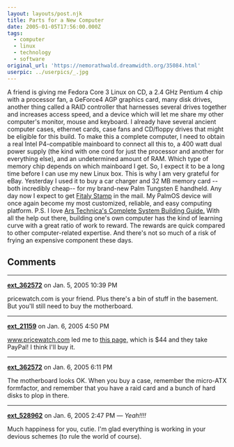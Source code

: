 ```yaml
---
layout: layouts/post.njk
title: Parts for a New Computer
date: 2005-01-05T17:56:00.000Z
tags:
  - computer
  - linux
  - technology
  - software
original_url: 'https://nemorathwald.dreamwidth.org/35084.html'
userpic: ../userpics/_.jpg
---
```

A friend is giving me Fedora Core 3 Linux on CD, a 2.4 GHz Pentium 4 chip with a processor fan, a GeForce4 AGP graphics card, many disk drives, another thing called a RAID controller that harnesses several drives together and increases access speed, and a device which will let me share my other computer's monitor, mouse and keyboard. I already have several ancient computer cases, ethernet cards, case fans and CD/floppy drives that might be eligible for this build. To make this a complete computer, I need to obtain a real Intel P4-compatible mainboard to connect all this to, a 400 watt dual power supply (the kind with one cord for just the processor and another for everything else), and an undetermined amount of RAM. Which type of memory chip depends on which mainboard I get. So, I expect it to be a long time before I can use my new Linux box. This is why I am very grateful for eBay. Yesterday I used it to buy a car charger and 32 MB memory card -- both incredibly cheap-- for my brand-new Palm Tungsten E handheld. Any day now I expect to get [Fitaly Stamp](http://www.fitaly.com/fitalystamp/fitalystampdesign.htm) in the mail. My PalmOS device will once again become my most customized, reliable, and easy computing platform. P.S. I love [Ars Technica's Complete System Building Guide.](http://arstechnica.com/guide/building/index.html) With all the help out there, building one's own computer has the kind of learning curve with a great ratio of work to reward. The rewards are quick compared to other computer-related expertise. And there's not so much of a risk of frying an expensive component these days.

## Comments

---

**[ext_362572](https://www.dreamwidth.org/users/ext_362572)** on Jan. 5, 2005 10:39 PM

pricewatch.com is your friend. Plus there's a bin of stuff in the basement. But you'll still need to buy the motherboard.

---

**[ext_21159](https://www.dreamwidth.org/users/ext_21159)** on Jan. 6, 2005 4:50 PM

www.pricewatch.com led me to [this page,](http://www.compu-terra.com/store/product1305.html) which is $44 and they take PayPal! I think I'll buy it.

---

**[ext_362572](https://www.dreamwidth.org/users/ext_362572)** on Jan. 6, 2005 6:11 PM

The motherboard looks OK. When you buy a case, remember the micro-ATX formfactor, and remember that you have a raid card and a bunch of hard disks to plop in there.

---

**[ext_528962](https://www.dreamwidth.org/users/ext_528962)** on Jan. 6, 2005 2:47 PM — *Yeah!!!!*

Much happiness for you, cutie. I'm glad everything is working in your devious schemes (to rule the world of course).

